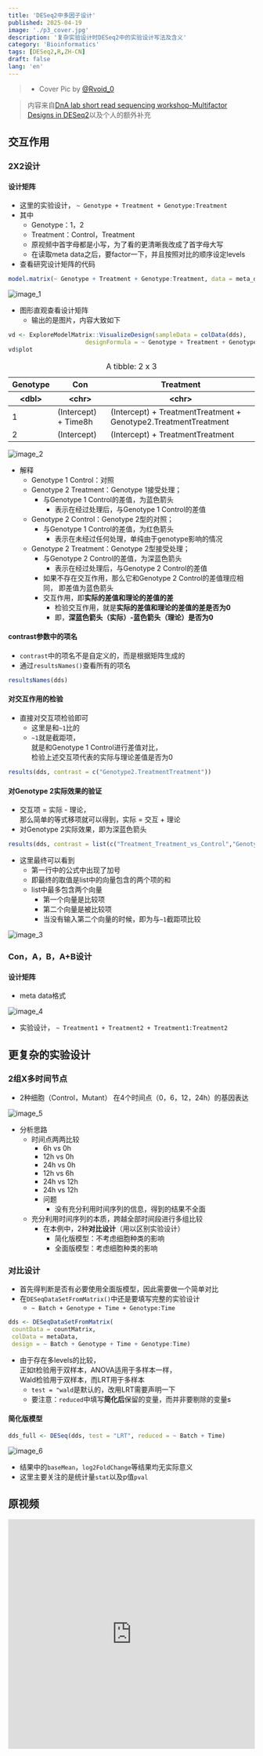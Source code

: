 ```yaml
---
title: 'DESeq2中多因子设计'
published: 2025-04-19
image: './p3_cover.jpg'
description: '复杂实验设计时DESeq2中的实验设计写法及含义'
category: 'Bioinformatics'
tags: [DESeq2,R,ZH-CN]
draft: false 
lang: 'en'
---
```

> - Cover Pic by [@Rvoid_0](https://www.pixiv.net/artworks/129206493)

> 内容来自[DnA lab short read sequencing workshop-Multifactor Designs in DESeq2](https://www.youtube.com/watch?v=X6p3E-QTcUc)以及个人的额外补充

## 交互作用

### 2X2设计

#### 设计矩阵

- 这里的实验设计， `~ Genotype + Treatment + Genotype:Treatment`
- 其中
  - Genotype：1，2
  - Treatment：Control，Treatment
  - 原视频中首字母都是小写，为了看的更清晰我改成了首字母大写
  - 在读取meta data之后，要factor一下，并且按照对比的顺序设定levels
- 查看研究设计矩阵的代码

```r
model.matrix(~ Genotype + Treatment + Genotype:Treatment, data = meta_dt)
```

![image_1](./image_1.png)

- 图形直观查看设计矩阵
  - 输出的是图片，内容大致如下

```r
vd <- ExploreModelMatrix::VisualizeDesign(sampleData = colData(dds), 
                      designFormula = ~ Genotype + Treatment + Genotype:Treatment)
vd$plot
```

<table class="dataframe">
<caption>A tibble: 2 x 3</caption>
<thead>
 <tr><th scope=col>Genotype</th><th scope=col>Con</th><th scope=col>Treatment</th></tr>
 <tr><th scope=col>&lt;dbl&gt;</th><th scope=col>&lt;chr&gt;</th><th scope=col>&lt;chr&gt;</th></tr>
</thead>
<tbody>
 <tr><td>1</td><td>(Intercept) +
 Time8h</td><td>(Intercept) +
 TreatmentTreatment +
 Genotype2.TreatmentTreatment</td></tr>
 <tr><td>2</td><td>(Intercept)           </td><td>(Intercept) +
 TreatmentTreatment                                  </td></tr>
</tbody>
</table>

![image_2](./image_2.png)

- 解释
  - Genotype 1 Control：对照
  - Genotype 2 Treatment：Genotype 1接受处理；
    - 与Genotype 1 Control的差值，为蓝色箭头
      - 表示在经过处理后，与Genotype 1 Control的差值
  - Genotype 2 Control：Genotype 2型的对照；
    - 与Genotype 1 Control的差值，为红色箭头
      - 表示在未经过任何处理，单纯由于genotype影响的情况
  - Genotype 2 Treatment：Genotype 2型接受处理；
    - 与Genotype 2 Control的差值，为深蓝色箭头
      - 表示在经过处理后，与Genotype 2 Control的差值
    - 如果不存在交互作用，那么它和Genotype 2 Control的差值理应相同，
    即差值为蓝色箭头
    - 交互作用，即**实际的差值和理论的差值的差**
      - 检验交互作用，就是**实际的差值和理论的差值的差是否为0**
      - 即，**深蓝色箭头（实际）-蓝色箭头（理论）是否为0**

#### contrast参数中的项名

- `contrast`中的项名不是自定义的，而是根据矩阵生成的
- 通过`resultsNames()`查看所有的项名

```r
resultsNames(dds)
```

#### 对交互作用的检验

- 直接对交互项检验即可
  - 这里是和`~1`比的
  - `~1`就是截距项，  
   就是和Genotype 1 Control进行差值对比，  
   检验上述交互项代表的实际与理论差值是否为0

```r
results(dds, contrast = c("Genotype2.TreatmentTreatment"))
```

#### 对Genotype 2实际效果的验证

- 交互项 = 实际 - 理论，  
  那么简单的等式移项就可以得到，实际 = 交互 + 理论
- 对Genotype 2实际效果，即为深蓝色箭头

```r
results(dds, contrast = list(c("Treatment_Treatment_vs_Control","Genotype2.TreatmentTreatment")))
```

- 这里最终可以看到
  - 第一行中的公式中出现了加号
  - 即最终的取值是list中的向量包含的两个项的和
  - list中最多包含两个向量
    - 第一个向量是比较项
    - 第二个向量是被比较项
    - 当没有输入第二个向量的时候，即为与`~1`截距项比较

![image_3](./image_3.png)

### Con，A，B，A+B设计

#### 设计矩阵

- meta data格式

![image_4](./image_4.png)

- 实验设计， `~ Treatment1 + Treatment2 + Treatment1:Treatment2`

## 更复杂的实验设计

### 2组X多时间节点

- 2种细胞（Control，Mutant） 在4个时间点（0，6，12，24h）的基因表达

![image_5](./image_5.png)

- 分析思路
  - 时间点两两比较
    - 6h vs 0h
    - 12h vs 0h
    - 24h vs 0h
    - 12h vs 6h
    - 24h vs 12h
    - 24h vs 12h
    - 问题
      - 没有充分利用时间序列的信息，得到的结果不全面
  - 充分利用时间序列的本质，跨越全部时间段进行多组比较
    - 在本例中，2种**对比设计**（用以区别实验设计）
      - 简化版模型：不考虑细胞种类的影响
      - 全面版模型：考虑细胞种类的影响

### 对比设计

- 首先得判断是否有必要使用全面版模型，因此需要做一个简单对比
- 在`DESeqDataSetFromMatrix()`中还是要填写完整的实验设计
  - `~ Batch + Genotype + Time + Genotype:Time`

```r
dds <- DESeqDataSetFromMatrix(
 countData = countMatrix,
 colData = metaData,
 design = ~ Batch + Genotype + Time + Genotype:Time)
```

- 由于存在多levels的比较，  
  正如t检验用于双样本，ANOVA适用于多样本一样，  
  Wald检验用于双样本，而LRT用于多样本
  - `test = "wald`是默认的，改用LRT需要声明一下
  - 要注意：`reduced`中填写**简化后**保留的变量，而并非要剔除的变量s

#### 简化版模型

```r
dds_full <- DESeq(dds, test = "LRT", reduced = ~ Batch + Time)
```

![image_6](./image_6.png)

- 结果中的`baseMean`，`log2FoldChange`等结果均无实际意义
- 这里主要关注的是统计量`stat`以及p值`pval`

## 原视频

<iframe width="100%" height="468" src="https://www.youtube.com/embed/X6p3E-QTcUc" title="Multifactor Designs in DESeq2" frameborder="0" allow="accelerometer; autoplay; clipboard-write; encrypted-media; gyroscope; picture-in-picture; web-share" allowfullscreen></iframe>
